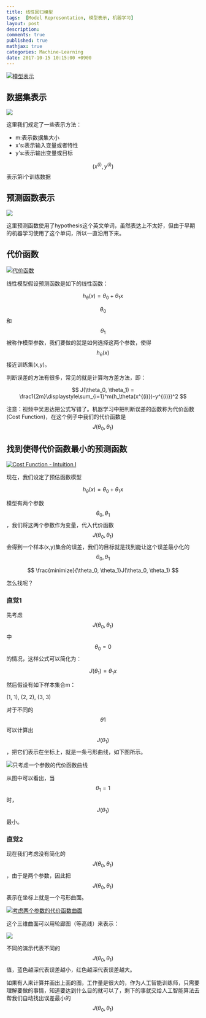 ```yaml
---
title: 线性回归模型
tags:  [Model Represontation, 模型表示, 机器学习]
layout: post
description: 
comments: true
published: true
mathjax: true
categories: Machine-Learning
date: 2017-10-15 10:15:00 +0900
---
```


[![模型表示](/assets/images/ML1-6-2017-10-15-10-13-08.png)](https://www.bilibili.com/video/av9912938/index_4.html#page6)

## 数据集表示

![](/assets/images/ML1-6-2017-10-15-10-20-07.png)

这里我们规定了一些表示方法：

* m:表示数据集大小
* x's:表示输入变量或者特性
* y's:表示输出变量或目标

$$(x^{(i)}, y^{(i)})$$表示第i个训练数据

## 预测函数表示

![](/assets/images/ML1-6-2017-10-15-10-30-30.png)

这里预测函数使用了hypothesis这个英文单词，虽然表达上不太好，但由于早期的机器学习使用了这个单词，所以一直沿用下来。

## 代价函数

[![代价函数](/assets/images/ML1-7-2017-10-15-11-02-06.png)](https://www.bilibili.com/video/av9912938/index_4.html#page=7)

线性模型假设预测函数是如下的线性函数：

$$
h_{\theta}(x)=\theta_0+\theta_1x
$$

$$\theta_0$$和$$\theta_1$$被称作模型参数，我们要做的就是如何选择这两个参数，使得$$h_\theta(x)$$接近训练集(x,y)。

判断误差的方法有很多，常见的就是计算均方差方法，即：

$$
J(\theta_0, \theta_1) = \frac1{2m}\displaystyle\sum_{i=1}^m(h_\theta(x^{(i)})-y^{(i)})^2
$$

注意：视频中吴恩达把公式写错了。机器学习中把判断误差的函数称为代价函数(Cost Function)，在这个例子中我们的代价函数是$$J(\theta_0, \theta_1)$$

## 找到使得代价函数最小的预测函数

[![Cost Function - Intuition I](../assets/images/ML-2-3-2017-10-15-12-28-16.png)](https://www.bilibili.com/video/av9912938/index_4.html#page=8)

现在，我们设定了预估函数模型

$$h_\theta(x)=\theta_0+\theta_1x$$

模型有两个参数$$\theta_0,\theta_1$$，我们将这两个参数作为变量，代入代价函数$$J(\theta_0, \theta_1)$$会得到一个样本(x,y)集合的误差，我们的目标就是找到能让这个误差最小化的$$\theta_0, \theta_1$$

$$
\frac{minimize}{\theta_0, \theta_1}J(\theta_0, \theta_1)
$$

怎么找呢？

### 直觉1

先考虑$$J(\theta_0, \theta_1)$$中$$\theta_0=0$$的情况，这样公式可以简化为：

$$
J(\theta_1)=\theta_1x
$$

然后假设有如下样本集合m：

(1, 1), (2, 2), (3, 3)

对于不同的$$\theta1$$可以计算出$$J(\theta_1)$$，把它们表示在坐标上，就是一条弓形曲线，如下图所示。

![只考虑一个参数的代价函数曲线](/assets/images/ML-2-3-2017-10-15-13-10-09.png)

从图中可以看出，当$$\theta_1=1$$时，$$J(\theta_1)$$最小。

### 直觉2

现在我们考虑没有简化的$$J(\theta_0, \theta_1)$$，由于是两个参数，因此把$$J(\theta_0, \theta_1)$$表示在坐标上就是一个弓形曲面。

[![考虑两个参数的代价函数曲面](/assets/images/ML-2-4-2017-10-15-13-29-11.png)](https://www.bilibili.com/video/av9912938/index_4.html#page=9)

这个三维曲面可以用轮廊图（等高线）来表示：

![](/assets/images/ML-2-4-2017-10-15-13-38-14.png)

不同的演示代表不同的$$J(\theta_0, \theta_1)$$值，蓝色越深代表误差越小，红色越深代表误差越大。

如果有人来计算并画出上面的图，工作量是很大的，作为人工智能训练师，只需要理解要做的事情，知道要达到什么目的就可以了，剩下的事就交给人工智能算法去帮我们自动找出误差最小的$$J(\theta_0, \theta_1)$$

